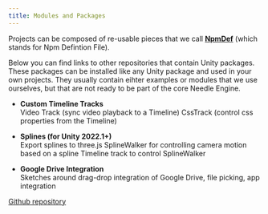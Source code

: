 ```yaml
---
title: Modules and Packages
---
```


Projects can be composed of re-usable pieces that we call [**NpmDef**](./project_structure.md#npm-definition-files) (which stands for Npm Defintion File). 

Below you can find links to other repositories that contain Unity packages. These packages can be installed like any Unity package and used in your own projects. They usually contain eihter examples or modules that we use ourselves, but that are not ready to be part of the core Needle Engine.  


   - **Custom Timeline Tracks**  
     Video Track (sync video playback to a Timeline)
     CssTrack (control css properties from the Timeline)
     
   - **Splines (for Unity 2022.1+)**  
     Export splines to three.js
     SplineWalker for controlling camera motion based on a spline
     Timeline track to control SplineWalker

   - **Google Drive Integration**  
     Sketches around drag-drop integration of Google Drive, file picking, app integration

    
[Github repository](https://github.com/needle-tools/needle-engine-modules) 